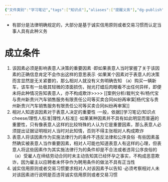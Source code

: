 ```yaml
---
{"文件类别":"学习笔记","tags":["知识点"],"aliases":["提醒义务"],"dg-publish":true,"permalink":"/学习笔记/知识点cheese/告知义务/","dgPassFrontmatter":true}
---
```


- 有部分是法律明确规定的，大部分是基于诚实信用原则或者交易习惯而认定当事人具有此种义务
# 成立条件
1. 该因素必须是影响表意人决策的重要因素
·即如果表意人当时掌握了关于该因素的正确信息肯定不会作出这样的意思表示
·如果某个因素对于表意人的决策而言显然是无关紧要的，那么相对人就没有义务明确告知
（a）购买一辆新车，该车有一处极其轻微的漆面损伤，抛光打蜡后肉眼看不出任何异样，即便未将此种情况告知表意人，亦不构成欺诈>>>> [[案例分析/裁判文书/杨代宝与贵州新贵兴汽车销售服务有限责任公司等买卖合同纠纷再审案\|杨代宝与贵州新贵兴汽车销售服务有限责任公司等买卖合同纠纷再审案]]
 2. 相对人知道该因素对于表意人决定的重要性
·一般，依据[[学习笔记/知识点cheese/理性人标准\|理性人标准]]
·如果某种因素并不具有如此明显而普遍的重要性，只有像表意人这样的比较特殊的人认为它是重要因素，那么表意人必须提出证据证明相对人当时对此知情，否则不得主张相对人构成欺诈
3. 表意人将该因素作为实施法律行为的条件不违反法律和公序良俗
·有些因素虽然确实被表意人当作重要因素，相对人可能也知道表意人有这样的心理，但表意人将这些因素作为其实施法律行为的条件却是不合法或者违背公序良俗的
（a）受雇人在缔结劳动合同时未主动告知其已经怀孕之事实，不构成恶意欺诈，因为雇主以应聘者未怀孕作为聘用条件的做法不具有正当性
4. 诚实信用原则或者交易习惯要求相对人对该因素予以告知
·必须考察相对人未对该因素进行说明是否违背诚实信用原则或者交易习惯
